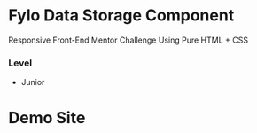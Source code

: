 # Fylo Data Storage Component

Responsive Front-End Mentor Challenge Using Pure HTML + CSS

### Level

- Junior

# Demo Site
